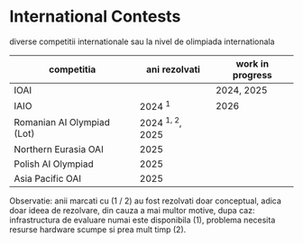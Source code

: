 # International Contests

diverse competitii internationale sau la nivel de olimpiada internationala

| competitia                 | ani rezolvati              | work in progress |
| -------------------------- | -------------------------- | ---------------- |
| IOAI                       |                            | 2024, 2025       |
| IAIO                       | 2024 <sup>1</sup>          | 2026             |
| Romanian AI Olympiad (Lot) | 2024 <sup>1, 2</sup>, 2025 |                  |
| Northern Eurasia OAI       | 2025                       |                  |
| Polish AI Olympiad         | 2025                       |                  |
| Asia Pacific OAI           | 2025                       |                  |

Observatie: anii marcati cu (1 / 2) au fost rezolvati doar conceptual, adica doar ideea de rezolvare, din cauza a mai multor motive, dupa caz: infrastructura de evaluare numai este disponibila (1), problema necesita resurse hardware scumpe si prea mult timp (2).
